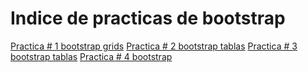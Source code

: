 # Indice de practicas de bootstrap
<a href="Edval08.github.io/Practica1bootstrap grids.html">Practica # 1 bootstrap grids</a>
  <a href="Edval08.github.io/Practica2bootstrap tablas.html">Practica # 2 bootstrap tablas</a>
    <a href="Edval08.github.io/Practica3bootstrap formularios.html">Practica # 3 bootstrap tablas</a>
      <a href="Edval08.github.io/Practica4bootstrap.html">Practica # 4 bootstrap</a>
        <a href="Edval08.github.io/practica5.html">
          <a href="">
            <a href="">
